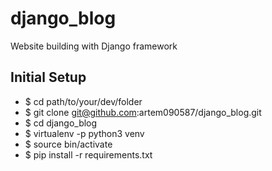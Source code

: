 # django_blog
Website building with Django framework

## Initial Setup

- $ cd path/to/your/dev/folder
- $ git clone git@github.com:artem090587/django_blog.git
- $ cd django_blog
- $ virtualenv -p python3 venv
- $ source bin/activate
- $ pip install -r requirements.txt

